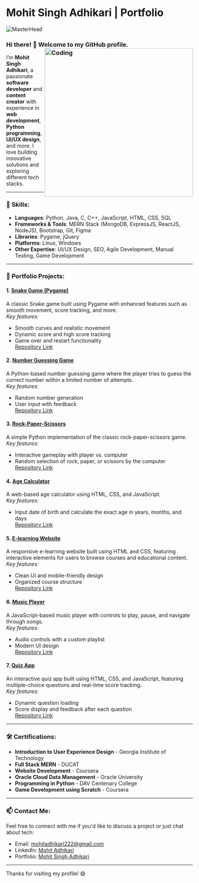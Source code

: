 # Mohit Singh Adhikari | Portfolio

![MasterHead](https://media-exp1.licdn.com/dms/image/C4D1BAQHK_XcVi1f4MQ/company-background_10000/0/1607639630421?e=2147483647&v=beta&t=_9FtKJcA9d2CdwIVXRLesSUgYymeUYZ6GlVYi2IxFY0)

### Hi there! 👋 Welcome to my GitHub profile. <img align="right" alt ="Coding" width="400" src="https://cdn.dribbble.com/users/1162077/screenshots/3848914/programmer.gif">


I’m **Mohit Singh Adhikari**, a passionate **software developer** and **content creator** with experience in **web development**, **Python programming**, **UI/UX design**, and more. I love building innovative solutions and exploring different tech stacks.

---

### 🚀 **Skills**:
- **Languages**: Python, Java, C, C++, JavaScript, HTML, CSS, SQL
- **Frameworks & Tools**: MERN Stack (MongoDB, ExpressJS, ReactJS, NodeJS), Bootstrap, Git, Figma
- **Libraries**: Pygame, jQuery
- **Platforms**: Linux, Windows
- **Other Expertise**: UI/UX Design, SEO, Agile Development, Manual Testing, Game Development

---

### 🌟 **Portfolio Projects**:

#### 1. [Snake Game (Pygame)](https://github.com/MohitAdhikari/your_snake_game_repo)
A classic Snake game built using Pygame with enhanced features such as smooth movement, score tracking, and more.  
*Key features:*
- Smooth curves and realistic movement
- Dynamic score and high score tracking
- Game over and restart functionality  
[Repository Link](https://github.com/AdhikariMohit/Snake-game.git)

#### 2. [Number Guessing Game](https://github.com/MohitAdhikari/number-guessing)
A Python-based number guessing game where the player tries to guess the correct number within a limited number of attempts.  
*Key features:*
- Random number generation
- User input with feedback  
[Repository Link](https://github.com/AdhikariMohit/number-guessing.git)

#### 3. [Rock-Paper-Scissors](https://github.com/MohitAdhikari/Rock-Paper-Scissors)
A simple Python implementation of the classic rock-paper-scissors game.  
*Key features:*
- Interactive gameplay with player vs. computer
- Random selection of rock, paper, or scissors by the computer  
[Repository Link](https://github.com/AdhikariMohit/Rock-Paper-Scissors.git)

#### 4. [Age Calculator](https://github.com/MohitAdhikari/age-calculator)
A web-based age calculator using HTML, CSS, and JavaScript.  
*Key features:*
- Input date of birth and calculate the exact age in years, months, and days  
[Repository Link](https://github.com/AdhikariMohit/age-calculator.git)

#### 5. [E-learning Website](https://github.com/MohitAdhikari/E-learning-Website)
A responsive e-learning website built using HTML and CSS, featuring interactive elements for users to browse courses and educational content.  
*Key features:*
- Clean UI and mobile-friendly design
- Organized course structure  
[Repository Link](https://github.com/AdhikariMohit/age-calculator.git)

#### 6. [Music Player](https://github.com/MohitAdhikari/Music-player-)
A JavaScript-based music player with controls to play, pause, and navigate through songs.  
*Key features:*
- Audio controls with a custom playlist
- Modern UI design  
[Repository Link](https://github.com/AdhikariMohit/Music-player-.git)

#### 7. [Quiz App](https://github.com/MohitAdhikari/Quiz-App)
An interactive quiz app built using HTML, CSS, and JavaScript, featuring multiple-choice questions and real-time score tracking.  
*Key features:*
- Dynamic question loading
- Score display and feedback after each question  
[Repository Link](https://github.com/AdhikariMohit/Quiz-App.git)

---

### 🛠️ **Certifications**:

- **Introduction to User Experience Design** - Georgia Institute of Technology  
- **Full Stack MERN** - DUCAT  
- **Website Development** - Coursera  
- **Oracle Cloud Data Management** - Oracle University  
- **Programming in Python** - DAV Centenary College  
- **Game Development using Scratch** - Coursera  

---

### 📫 **Contact Me**:
Feel free to connect with me if you'd like to discuss a project or just chat about tech:
- Email: [mohitadhikari222@gmail.com](mailto:mohitadhikari222@gmail.com)
- LinkedIn: [Mohit Adhikari](https://www.linkedin.com/in/mohit-singh-adhikari-50bb0a16a/)
- Portfolio: [Mohit Singh Adhikari](https://github.com/AdhikariMohit)

---

Thanks for visiting my profile! 😄
